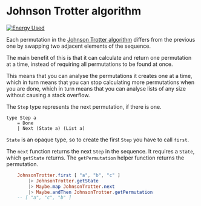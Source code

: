 # Johnson Trotter algorithm

[![Energy Used](https://api.green-coding.berlin/v1/ci/badge/get?repo=ceddlyburge/johnson-trotter&branch=main&workflow=55273066)](https://metrics.green-coding.berlin/ci.html?repo=ceddlyburge%2Fjohnson-trotter&branch=main&workflow=55273066)

Each permutation in the [Johnson Trotter algorithm](https://en.wikipedia.org/wiki/Steinhaus%E2%80%93Johnson%E2%80%93Trotter_algorithm) differs from the previous one by swapping two adjacent elements of the sequence.

The main benefit of this is that it can calculate and return one permutation at a time, instead of requiring all permutations to be found at once.

This means that you can analyse the permutations it creates one at a time, which in turn means that you can stop calculating more permutations when you are done, which in turn means that you can analyse lists of any size without causing a stack overflow.

The `Step` type represents the next permutation, if there is one.

```
type Step a
    = Done
    | Next (State a) (List a)
```

`State` is an opaque type, so to create the first `Step` you have to call `first`.

The `next` function returns the next `Step` in the sequence. It requires a `State`, which `getState` returns. The `getPermutation` helper function returns the permutation.

```elm
    JohnsonTrotter.first [ "a", "b", "c" ]
        |> JohnsonTrotter.getState
        |> Maybe.map JohnsonTrotter.next
        |> Maybe.andThen JohnsonTrotter.getPermutation
    -- [ "a", "c", "b" ]
```

